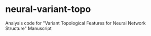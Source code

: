 # neural-variant-topo
Analysis code for "Variant Topological Features for Neural Network Structure" Manuscript

